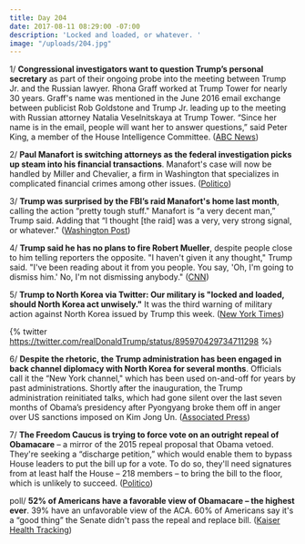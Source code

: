 ```yaml
---
title: Day 204
date: 2017-08-11 08:29:00 -07:00
description: 'Locked and loaded, or whatever. '
image: "/uploads/204.jpg"
---
```


1/ **Congressional investigators want to question Trump’s personal secretary** as part of their ongoing probe into the meeting between Trump Jr. and the Russian lawyer. Rhona Graff worked at Trump Tower for nearly 30 years. Graff's name was mentioned in the June 2016 email exchange between publicist Rob Goldstone and Trump Jr. leading up to the meeting with Russian attorney Natalia Veselnitskaya at Trump Tower. “Since her name is in the email, people will want her to answer questions,” said Peter King, a member of the House Intelligence Committee. ([ABC News](http://abcnews.go.com/Politics/trumps-longtime-secretary-scrutinized-russia-investigators/story?id=49146540))

2/ **Paul Manafort is switching attorneys as the federal investigation picks up steam into his financial transactions**. Manafort's case will now be handled by Miller and Chevalier, a firm in Washington that specializes in complicated financial crimes among other issues. ([Politico](http://www.politico.com/story/2017/08/10/hold-manafort-switching-legal-team-as-feds-crank-up-heat-on-him-hold-241507))

3/ **Trump was surprised by the FBI’s raid Manafort's home last month**, calling the action “pretty tough stuff." Manafort is “a very decent man,” Trump said. Adding that “I thought \[the raid\] was a very, very strong signal, or whatever." ([Washington Post](https://www.washingtonpost.com/news/post-politics/wp/2017/08/10/trump-says-he-was-surprised-by-fbi-raid-of-manaforts-home-which-sent-a-very-strong-signal/))

4/ **Trump said he has no plans to fire Robert Mueller**, despite people close to him telling reporters the opposite. "I haven't given it any thought," Trump said. "I've been reading about it from you people. You say, 'Oh, I'm going to dismiss him.' No, I'm not dismissing anybody." ([CNN](http://www.cnn.com/2017/08/10/politics/donald-trump-robert-mueller/index.html))

5/ **Trump to North Korea via Twitter: Our military is "locked and loaded, should North Korea act unwisely."** It was the third warning of military action against North Korea issued by Trump this week. ([New York Times](https://www.nytimes.com/2017/08/11/world/asia/trump-north-korea-locked-and-loaded.html))

{% twitter https://twitter.com/realDonaldTrump/status/895970429734711298 %}

6/ **Despite the rhetoric, the Trump administration has been engaged in back channel diplomacy with North Korea for several months**. Officials call it the “New York channel," which has been used on-and-off for years by past administrations. Shortly after the inauguration, the Trump administration reinitiated talks, which had gone silent over the last seven months of Obama’s presidency after Pyongyang broke them off in anger over US sanctions imposed on Kim Jong Un. ([Associated Press](https://apnews.com/686ac7c761694b28b67793a1d8297145))

7/ **The Freedom Caucus is trying to force vote on an outright repeal of Obamacare** – a mirror of the 2015 repeal proposal that Obama vetoed. They're seeking a “discharge petition,” which would enable them to bypass House leaders to put the bill up for a vote. To do so, they'll need signatures from at least half the House – 218 members – to bring the bill to the floor, which is unlikely to succeed. ([Politico](http://www.politico.com/story/2017/07/19/house-freedom-caucus-obamacare-repeal-vote-240728))

poll/ **52% of Americans have a favorable view of Obamacare – the highest ever**. 39% have an unfavorable view of the ACA. 60% of Americans say it's a “good thing” the Senate didn't pass the repeal and replace bill. ([Kaiser Health Tracking](http://www.kff.org/health-reform/poll-finding/kaiser-health-tracking-poll-august-2017-the-politics-of-aca-repeal-and-replace-efforts/))
